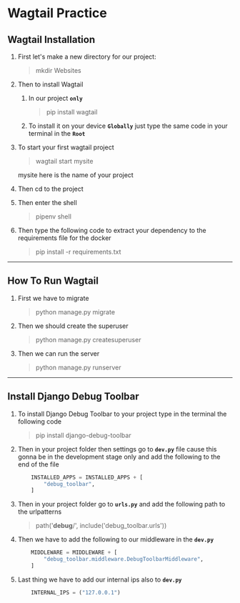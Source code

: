 # Wagtail Practice

## Wagtail Installation

1. First let's make a new directory for our project:
    > mkdir Websites

2. Then to install Wagtail
    1. In our project **`only`**
        > pip install wagtail
    2. To install it on your device **`Globally`** just type the same code in your terminal in the **`Root`**

3. To start your first wagtail project
    > wagtail start mysite

    mysite here is the name of your project

4. Then cd to the project

5. Then enter the shell
    > pipenv shell

6. Then type the following code to extract your dependency to the requirements file for the docker
    > pip install -r requirements.txt

------------------------------------------

## How To Run Wagtail

1. First we have to migrate
    > python manage.py migrate
2. Then we should create the superuser
    > python manage.py createsuperuser
3. Then we can run the server
    > python manage.py runserver

------------------------------------------

## Install Django Debug Toolbar

1. To install Django Debug Toolbar to your project type in the terminal the following code
    > pip install django-debug-toolbar
2. Then in your project folder then settings go to **`dev.py`** file cause this gonna be in the development stage only and add the following to the end of the file

    ```python
        INSTALLED_APPS = INSTALLED_APPS + [
            "debug_toolbar",
        ]
    ```

3. Then in your project folder go to **`urls.py`** and add the following path to the urlpatterns
    > path('__debug__/', include('debug_toolbar.urls'))
4. Then we have to add the following to our middleware in the **`dev.py`**

    ```python
        MIDDLEWARE = MIDDLEWARE + [
            "debug_toolbar.middleware.DebugToolbarMiddleware",
        ]
    ```

5. Last thing we have to add our internal ips also to **`dev.py`**

    ```python
        INTERNAL_IPS = ("127.0.0.1")
    ```
